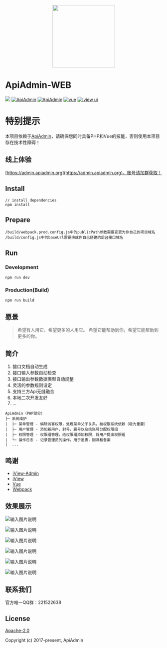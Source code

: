 <p align="center">
    <a href="https://cn.vuejs.org">
        <img width="200" src="https://cn.vuejs.org/images/logo.png">
    </a>
</p>

# ApiAdmin-WEB
[![](https://img.shields.io/wercker/ci/wercker/docs.svg)]()
[![ApiAdmin](https://img.shields.io/hexpm/l/plug.svg)](http://www.apiadmin.org/)
[![ApiAdmin](https://img.shields.io/badge/ApiAdmin-v3.0.3-brightgreen.svg)](https://gitee.com/apiadmin/ApiAdmin)
[![vue](https://img.shields.io/badge/vue-2.5.13-brightgreen.svg?style=flat-square)](https://github.com/vuejs/vue)
[![iview ui](https://img.shields.io/badge/iview-2.8.0-brightgreen.svg?style=flat-square)](https://github.com/iview/iview)

# 特别提示
本项目依赖于[ApiAdmin](https://gitee.com/apiadmin/ApiAdmin)，请确保您同时具备PHP和Vue的技能，否则使用本项目存在技术性障碍！

## 线上体验
[https://admin.apiadmin.org](https://admin.apiadmin.org)。账号请加群获取！

## Install
```bush
// install dependencies
npm install
```

## Prepare
```bush
/build/webpack.prod.config.js中的publicPath参数需要变更为你自己的项目域名
/build/config.js中的baseUrl需要换成你自己搭建的后台接口域名
```

## Run
### Development
```bush
npm run dev
```
### Production(Build)
```bush
npm run build
```

## 愿景

> 希望有人用它，希望更多的人用它。
> 希望它能帮助到你，希望它能帮助到更多的你。

## 简介

 1. 接口文档自动生成
 2. 接口输入参数自动检查
 3. 接口输出参数数据类型自动规整
 4. 灵活的参数规则设定
 5. 支持三方Api无缝融合
 6. 本地二次开发友好
 7. ...
 
 ```
 ApiAdmin（PHP部分）
 ├─ 系统维护
 |  ├─ 菜单管理 - 编辑访客权限，处理菜单父子关系，被权限系统依赖（极为重要）
 |  ├─ 用户管理 - 添加新用户，封号，删号以及给账号分配权限组
 |  ├─ 权限管理 - 权限组管理，给权限组添加权限，将用户提出权限组
 |  └─ 操作日志 - 记录管理员的操作，用于追责，回溯和备案
 |  ...
 ```

## 鸣谢

- [iView-Admin](https://github.com/iview/iview-admin)
- [iView](https://github.com/iview/iview)
- [Vue](https://github.com/vuejs/vue)
- [Webpack](https://github.com/webpack/webpack)

## 效果展示

![输入图片说明](https://gitee.com/uploads/images/2018/0224/095358_19cb42d0_110856.png "api.png")

![输入图片说明](https://gitee.com/uploads/images/2018/0224/095410_55dc23e1_110856.png "app.png")

![输入图片说明](https://gitee.com/uploads/images/2018/0224/095420_bddff990_110856.png "auth1.png")

![输入图片说明](https://gitee.com/uploads/images/2018/0224/095427_fa86e42d_110856.png "auth2.png")

![输入图片说明](https://gitee.com/uploads/images/2018/0224/095436_3600de17_110856.png "lock.png")

![输入图片说明](https://gitee.com/uploads/images/2018/0224/095444_d2a88da0_110856.png "user.png")

## 联系我们
官方唯一QQ群：221522638

## License
[Apache-2.0](http://www.apache.org/licenses/LICENSE-2.0)

Copyright (c) 2017-present, ApiAdmin

